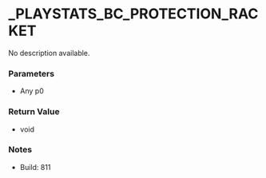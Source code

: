 # _PLAYSTATS_BC_PROTECTION_RACKET

No description available.

### Parameters
* Any p0

### Return Value
* void

### Notes
* Build: 811


